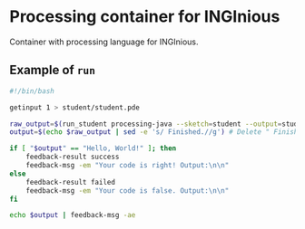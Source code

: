 # Processing container for INGInious

Container with processing language for INGInious.

## Example of `run`
```bash
#!/bin/bash

getinput 1 > student/student.pde

raw_output=$(run_student processing-java --sketch=student --output=student/output --force --run 2> /dev/null)
output=$(echo $raw_output | sed -e 's/ Finished.//g') # Delete " Finished." from the output

if [ "$output" == "Hello, World!" ]; then
    feedback-result success
    feedback-msg -em "Your code is right! Output:\n\n"
else
    feedback-result failed
    feedback-msg -em "Your code is false. Output:\n\n"
fi

echo $output | feedback-msg -ae
```

